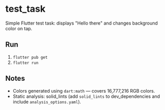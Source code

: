# test_task

Simple Flutter test task: displays "Hello there" and changes background color on tap.

## Run
1. `flutter pub get`
2. `flutter run`

## Notes
- Colors generated using `dart:math` — covers 16,777,216 RGB colors.
- Static analysis: solid_lints (add `solid_lints` to dev_dependencies and include `analysis_options.yaml`).
